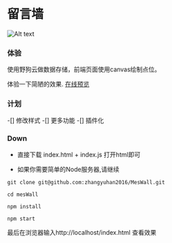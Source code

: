 留言墙
====
![Alt text](http://upload-images.jianshu.io/upload_images/6206743-46296482974a4362.gif?imageMogr2/auto-orient/strip "留言墙")

### 体验

使用野狗云做数据存储，前端页面使用canvas绘制点位。

体验一下简陋的效果. [在线预览](https://zhangyuhan2016.github.io/demo/mes-wall/index.html)

### 计划

-[] 修改样式
-[] 更多功能
-[] 插件化


### Down

* 直接下载 index.html + index.js 打开html即可

* 如果你需要简单的Node服务器,请继续

```
git clone git@github.com:zhangyuhan2016/MesWall.git

cd mesWall

npm install

npm start
```
最后在浏览器输入http://localhost/index.html 查看效果
